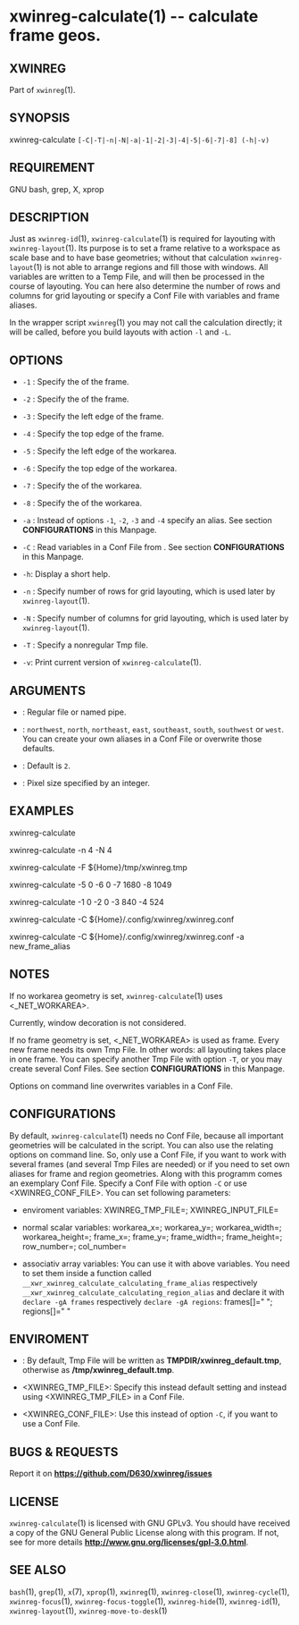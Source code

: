 xwinreg-calculate(1) -- calculate frame geos.
========================================

## XWINREG
Part of `xwinreg`(1).
## SYNOPSIS
xwinreg-calculate `[-C|-T|-n|-N|-a|-1|-2|-3|-4|-5|-6|-7|-8] (-h|-v)`
## REQUIREMENT
GNU bash, grep, X, xprop
## DESCRIPTION
Just as `xwinreg-id`(1), `xwinreg-calculate`(1) is required for layouting with `xwinreg-layout`(1). Its purpose is to set a frame relative to a workspace as scale base and to have base geometries; without that calculation `xwinreg-layout`(1) is not able to arrange regions and fill those with windows. All variables are written to a Temp File, and will then be processed in the course of layouting. You can here also determine the number of rows and columns for grid layouting or specify a Conf File with variables and frame aliases.

In the wrapper script `xwinreg`(1) you may not call the calculation directly; it will be called, before you build layouts with action `-l` and `-L`.
## OPTIONS
* `-1` <PX>:
 Specify the <WIDTH> of the frame.

* `-2` <PX>:
 Specify the <HEIGHT> of the frame.

* `-3` <PX>:
 Specify the left edge of the frame.

* `-4` <PX>:
 Specify the top edge of the frame.

* `-5` <PX>:
 Specify the left edge of the workarea.

* `-6` <PX>:
 Specify the top edge of the workarea.

* `-7` <PX>:
 Specify the <WIDTH> of the workarea.

* `-8` <PX>:
 Specify the <HEIGHT> of the workarea.

* `-a` <FRAMEALIAS>:
 Instead of options `-1`, `-2`, `-3` and `-4` specify an alias. See section **CONFIGURATIONS** in this Manpage.

* `-C` <FILE>:
 Read variables in a Conf File from <FILE>. See section **CONFIGURATIONS** in this Manpage.

* `-h`:
 Display a short help.

* `-n` <INT>:
 Specify number of rows for grid layouting, which is used later by `xwinreg-layout`(1).

* `-N` <INT>:
 Specify number of columns for grid layouting, which is used later by `xwinreg-layout`(1).

* `-T` <FILE>:
 Specify a nonregular Tmp file.

* `-v`:
 Print current version of `xwinreg-calculate`(1).

## ARGUMENTS
* <FILE>:
 Regular file or named pipe.

* <FRAMEALIAS>:
 `northwest`, `north`, `northeast`, `east`, `southeast`, `south`, `southwest` or `west`. You can create your own aliases in a Conf File or overwrite those defaults.

* <INT>:
 Default is `2`.

* <PX>:
 Pixel size specified by an integer.

## EXAMPLES
 xwinreg-calculate

 xwinreg-calculate -n 4 -N 4

 xwinreg-calculate -F ${Home}/tmp/xwinreg.tmp

 xwinreg-calculate -5 0 -6 0 -7 1680 -8 1049

 xwinreg-calculate -1 0 -2 0 -3 840 -4 524

 xwinreg-calculate -C ${Home}/.config/xwinreg/xwinreg.conf

 xwinreg-calculate -C ${Home}/.config/xwinreg/xwinreg.conf -a new_frame_alias

## NOTES
 If no workarea geometry is set, `xwinreg-calculate`(1) uses <_NET_WORKAREA>.

 Currently, window decoration is not considered.

 If no frame geometry is set, <_NET_WORKAREA> is used as frame. Every new frame needs its own Tmp File. In other words: all layouting takes place in one frame. You can specify another Tmp File with option `-T`, or you may create several Conf Files. See section **CONFIGURATIONS** in this Manpage.

 Options on command line overwrites variables in a Conf File.

## CONFIGURATIONS
By default, `xwinreg-calculate`(1) needs no Conf File, because all important geometries will be calculated in the script. You can also use the relating options on command line. So, only use a Conf File, if you want to work with several frames (and several Tmp Files are needed) or if you need to set own aliases for frame and region geometries. Along with this programm comes an exemplary Conf File. Specify a Conf File with option `-C` or use <XWINREG_CONF_FILE>. You can set following parameters:

* enviroment variables:
 XWINREG_TMP_FILE=<FILE>; XWINREG_INPUT_FILE=<FILE>

* normal scalar variables:
 workarea_x=<PX>; workarea_y=<PX>; workarea_width=<PX>; workarea_height=<PX>; frame_x=<PX>; frame_y=<PX>; frame_width=<PX>; frame_height=<PX>; row_number=<INT>; col_number=<INT>

* associativ array variables:
 You can use it with above variables. You need to set them inside a function called `__xwr_xwinreg_calculate_calculating_frame_alias` respectively `__xwr_xwinreg_calculate_calculating_region_alias` and declare it with `declare -gA frames` respectively `declare -gA regions`: frames[<ALIAS>]="<X> <Y> <W> <H>"; regions[<ALIAS>]="<X> <Y> <W> <H>"

## ENVIROMENT
* <TMPDIR>:
 By default, Tmp File will be written as **TMPDIR/xwinreg_default.tmp**, otherwise as **/tmp/xwinreg_default.tmp**.

* <XWINREG_TMP_FILE>:
 Specify this instead default setting and instead using <XWINREG_TMP_FILE> in a Conf File.

* <XWINREG_CONF_FILE>:
 Use this instead of option `-C`, if you want to use a Conf File.

## BUGS & REQUESTS
Report it on **https://github.com/D630/xwinreg/issues**
## LICENSE
`xwinreg-calculate`(1) is licensed with GNU GPLv3. You should have received a copy of the GNU General Public License along with this program. If not, see for more details **http://www.gnu.org/licenses/gpl-3.0.html**.
## SEE ALSO
`bash`(1), `grep`(1), `x`(7), `xprop`(1), `xwinreg`(1), `xwinreg-close`(1), `xwinreg-cycle`(1), `xwinreg-focus`(1), `xwinreg-focus-toggle`(1), `xwinreg-hide`(1), `xwinreg-id`(1), `xwinreg-layout`(1), `xwinreg-move-to-desk`(1)
